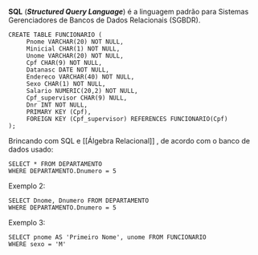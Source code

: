 **SQL** (**_Structured Query Language_**) é a linguagem padrão para Sistemas Gerenciadores de Bancos de Dados Relacionais (SGBDR).

	CREATE TABLE FUNCIONARIO ( 
	     Pnome VARCHAR(20) NOT NULL,
	     Minicial CHAR(1) NOT NULL,  
	     Unome VARCHAR(20) NOT NULL,  
	     Cpf CHAR(9) NOT NULL,  
	     Datanasc DATE NOT NULL,  
	     Endereco VARCHAR(40) NOT NULL,  
	     Sexo CHAR(1) NOT NULL,  
	     Salario NUMERIC(20,2) NOT NULL,  
	     Cpf_supervisor CHAR(9) NULL,  
	     Dnr INT NOT NULL,  
	     PRIMARY KEY (Cpf),  
	     FOREIGN KEY (Cpf_supervisor) REFERENCES FUNCIONARIO(Cpf)  
	);

Brincando com SQL e [[Álgebra Relacional]] , de acordo com o banco de dados usado:

	SELECT * FROM DEPARTAMENTO 
	WHERE DEPARTAMENTO.Dnumero = 5

Exemplo 2:

	SELECT Dnome, Dnumero FROM DEPARTAMENTO 
	WHERE DEPARTAMENTO.Dnumero = 5

Exemplo 3:

	SELECT pnome AS 'Primeiro Nome', unome FROM FUNCIONARIO
	WHERE sexo = 'M'


